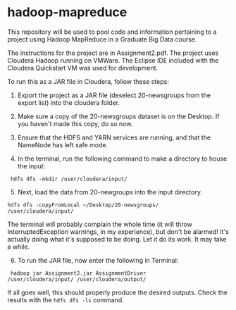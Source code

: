 # hadoop-mapreduce
This repository will be used to pool code and information pertaining to a project using Hadoop MapReduce in a Graduate Big Data course.

The instructions for the project are in Assignment2.pdf. The project uses Cloudera Hadoop running on VMWare. The Eclipse IDE included with the Cloudera Quickstart VM was used for development.

To run this as a JAR file in Cloudera, follow these steps:

1. Export the project as a JAR file (deselect 20-newsgroups from the export list) into the cloudera folder.

2. Make sure a copy of the 20-newsgroups dataset is on the Desktop. If you haven't made this copy, do so now.

3. Ensure that the HDFS and YARN services are running, and that the NameNode has left safe mode. 

4. In the terminal, run the following command to make a directory to house the input:

 <code> hdfs dfs -mkdir /user/cloudera/input/ </code>
 
5. Next, load the data from 20-newgroups into the input directory.

 <code>hdfs dfs -copyFromLocal ~/Desktop/20-newsgroups/ /user/cloudera/input/ </code>
 
 The terminal will probably complain the whole time (it will throw InterruptedException warnings, in my experience), but don't be alarmed! It's actually doing what it's supposed to be doing. Let it do its work. It may take a while.
 
 6. To run the JAR file, now enter the following in Terminal:
 
 <code> hadoop jar Assignment2.jar AssignmentDriver /user/cloudera/input/ /user/cloudera/output/ </code>
 
 If all goes well, this should properly produce the desired outputs. Check the results with the <code>hdfs dfs -ls</code> command. 



